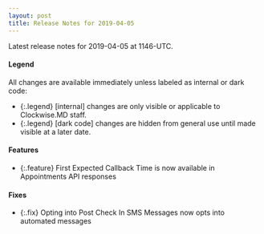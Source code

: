 ```yaml
---
layout: post
title: Release Notes for 2019-04-05
---
```


Latest release notes for 2019-04-05 at 1146-UTC.

<div class='legend' markdown='1'>

#### Legend

All changes are available immediately unless labeled as internal or dark code:

- {:.legend} [internal] changes are only visible or applicable to Clockwise.MD staff.
- {:.legend} [dark code] changes are hidden from general use until made visible at a later date.

</div>

<div class='features' markdown='1'>

#### Features

- {:.feature} First Expected Callback Time is now available in Appointments API responses

</div>

<div class='fixes' markdown='1'>

#### Fixes

- {:.fix} Opting into Post Check In SMS Messages now opts into automated messages

</div>
